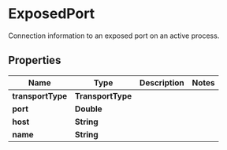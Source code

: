 

# ExposedPort

Connection information to an exposed port on an active process.

## Properties

| Name | Type | Description | Notes |
|------------ | ------------- | ------------- | -------------|
|**transportType** | **TransportType** |  |  |
|**port** | **Double** |  |  |
|**host** | **String** |  |  |
|**name** | **String** |  |  |



